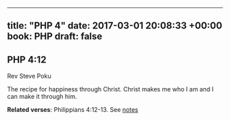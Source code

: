 
---
title: "PHP 4"
date: 2017-03-01 20:08:33 +00:00
book: PHP
draft: false
---

## PHP 4:12

Rev Steve Poku

The recipe for happiness through Christ. Christ makes me who I am and I can make it through him.

**Related verses**: Philippians 4:12-13. See [notes](https://my.bible.com/notes/2581534675181495250)

